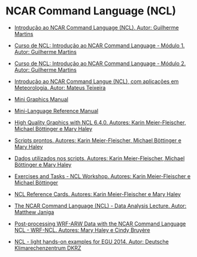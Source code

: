 NCAR Command Language (NCL)
===========================

+ [Introdução ao NCAR Command Language (NCL). Autor: Guilherme Martins](http://urlib.net/rep/8JMKD3MGP3W34R/3S3JFKL?ibiurl.language=pt-BR) 

+ [Curso de NCL: Introdução ao NCAR Command Language - Módulo 1. Autor: Guilherme Martins](https://drive.google.com/file/d/1brPCb4TBTSSum8F0zJJYAwWl0_AU-t8i/view?usp=sharing)

+ [Curso de NCL: Introdução ao NCAR Command Language - Módulo 2. Autor: Guilherme Martins](https://drive.google.com/file/d/1ax5XWyzKEIXFxuRdg_Eg5QOqAaxpe_EX/view?usp=sharing)

+ [Introdução ao NCAR Command Langue (NCL), com aplicações em Meteorologia. Autor: Mateus Teixeira](http://www.ncl.ucar.edu/Document/Manuals/ncl_ptBR.pdf)

+ [Mini Graphics Manual](http://www.ncl.ucar.edu/Document/Manuals/graphics_man.pdf)

+ [Mini-Language Reference Manual](http://www.ncl.ucar.edu/Document/Manuals/language_man.pdf)

+ [High Quality Graphics with NCL 6.4.0. Autores: Karin Meier-Fleischer, Michael Böttinger e Mary Haley](http://www.ncl.ucar.edu/Document/Manuals/NCL_User_Guide/NCL_User_Guide_v1.1_A4.pdf)

+ [Scripts prontos. Autores: Karin Meier-Fleischer, Michael Böttinger e Mary Haley](http://www.ncl.ucar.edu/Document/Manuals/NCL_User_Guide/Scripts/)

+ [Dados utilizados nos scripts. Autores: Karin Meier-Fleischer, Michael Böttinger e Mary Haley](http://www.ncl.ucar.edu/Document/Manuals/NCL_User_Guide/Data/) 

+ [Exercises and Tasks - NCL Workshop. Autores: Karin Meier-Fleischer e Michael Böttinger](https://drive.google.com/open?id=1qOcWFonjqBpXoBKC9CARTqAwMgwhqJHX)

+ [NCL Reference Cards. Autores: Karin Meier-Fleischer e Mary Haley](http://www.ncl.ucar.edu/Document/Reference_Cards/)

+ [The NCAR Command Language (NCL) - Data Analysis Lecture. Autor: Matthew Janiga](https://drive.google.com/open?id=1R7LgVzqF2JAKqLTtWWvBB8JSvkc7nai0)

+ [Post-processing WRF-ARW Data with the NCAR Command Language NCL - WRF-NCL. Autores: Mary Haley e Cindy Bruyère](https://drive.google.com/open?id=1c5r2rcnZRE1zPyskvKPLS9n9HB6UO8Rv)

+ [NCL - light hands-on examples for EGU 2014. Autor: Deutsche Klimarechenzentrum DKRZ](https://www.dkrz.de/Nutzerportal-en/doku/vis/sw/ncl/ncl-examples)